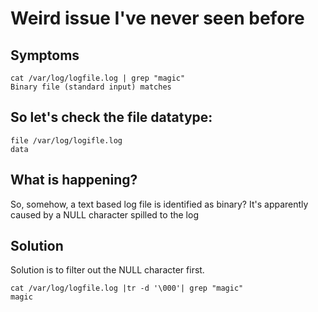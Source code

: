# Weird issue I've never seen before

## Symptoms
```
cat /var/log/logfile.log | grep "magic"
Binary file (standard input) matches
```
## So let's check the file datatype:
```
file /var/log/logifle.log
data
```
## What is happening?
So, somehow, a text based log file is identified as binary?
It's apparently caused by a NULL character spilled to the log

## Solution
Solution is to filter out the NULL character first.

```
cat /var/log/logfile.log |tr -d '\000'| grep "magic"
magic
```
